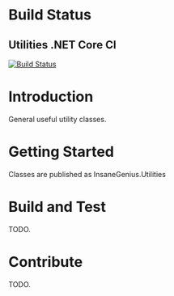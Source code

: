 # Build Status

## Utilities .NET Core CI
[![Build Status](https://dev.azure.com/pieterv/Utilities/_apis/build/status/Utilities%20-%20.NET%20Core%20-%20CI)](https://dev.azure.com/pieterv/Utilities/_build/latest?definitionId=12)

# Introduction
General useful utility classes.

# Getting Started
Classes are published as InsaneGenius.Utilities

# Build and Test
TODO.

# Contribute
TODO.
